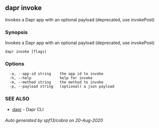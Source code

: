 ## dapr invoke

Invokes a Dapr app with an optional payload (deprecated, use invokePost)

### Synopsis

Invokes a Dapr app with an optional payload (deprecated, use invokePost)

```
dapr invoke [flags]
```

### Options

```
  -a, --app-id string    the app id to invoke
  -h, --help             help for invoke
  -m, --method string    the method to invoke
  -p, --payload string   (optional) a json payload
```

### SEE ALSO

* [dapr](dapr.md)	 - Dapr CLI

###### Auto generated by spf13/cobra on 20-Aug-2020
